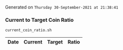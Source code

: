 Generated on `Thursday 30-September-2021 at 21:38:41`

### Current to Target Coin Ratio
`current_coin_ratio.sh`

Date|Current|Target|Ratio
---|---|---|---
